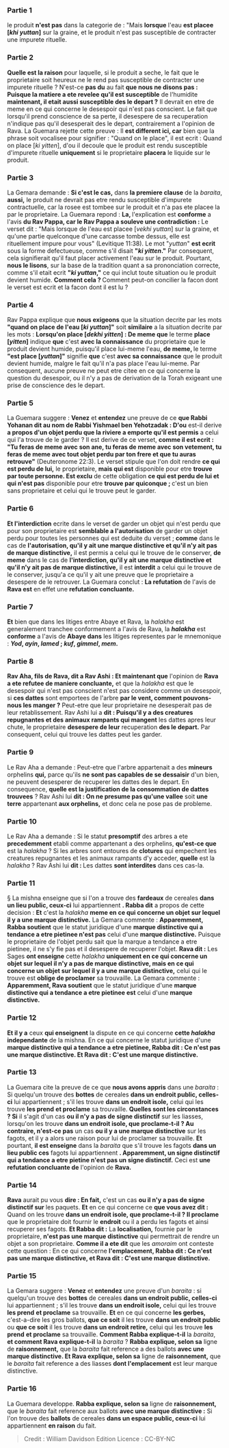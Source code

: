 
### Partie 1
le produit <b>n'est pas</b> dans la categorie de : "Mais <b>lorsque</b> l'eau <b>est placee [<i>khi yuttan</i>]</b> sur la graine, et le produit n'est pas susceptible de contracter une impurete rituelle.

### Partie 2
<b>Quelle est la raison</b> pour laquelle, si le produit a seche, le fait que le proprietaire soit heureux ne le rend pas susceptible de contracter une impurete rituelle ? N'est-ce <b>pas du</b> au fait <b>que nous ne disons pas : Puisque la matiere a ete revelee qu'il est susceptible</b> de l'humidite <b>maintenant, il etait aussi susceptible des le depart ?</b> Il devrait en etre de meme en ce qui concerne le desespoir qui n'est pas conscient. Le fait que lorsqu'il prend conscience de sa perte, il desespere de sa recuperation n'indique pas qu'il desesperait des le depart, contrairement a l'opinion de Rava. La Guemara rejette cette preuve : Il <b>est different ici, car</b> bien que la phrase soit vocalisee pour signifier : "Quand on le place", il est ecrit : Quand on place [<i>ki yitten</i>],</b> d'ou il decoule que le produit est rendu susceptible d'impurete rituelle <b>uniquement</b> si le proprietaire <b>placera</b> le liquide sur le produit.

### Partie 3
La Gemara demande : <b>Si c'est le cas,</b> dans <b>la premiere clause</b> de la <i>baraita</i>, <b>aussi,</b> le produit ne devrait pas etre rendu susceptible d'impurete contractuelle, car la rosee est tombee sur le produit et n'a pas ete placee la par le proprietaire. La Guemara repond : <b>La, </b> l'explication est <b>conforme</b> a l'avis <b>du Rav Pappa, car le Rav Pappa a souleve une contradiction :</b> Le verset dit : "Mais lorsque de l'eau est placee [<i>vekhi yuttan</i>] sur la graine, et qu'une partie quelconque d'une carcasse tombe dessus, elle est rituellement impure pour vous" (Levitique 11:38). Le mot "<i>yuttan</i>" <b>est ecrit</b> sous la forme defectueuse, comme s'il disait <b>"<i>ki yitten</i>."</b> Par consequent, cela signifierait qu'il faut placer activement l'eau sur le produit. Pourtant, <b>nous le lisons</b>, sur la base de la tradition quant a sa prononciation correcte, comme s'il etait ecrit <b>"<i>ki yuttan</i>,"</b> ce qui inclut toute situation ou le produit devient humide. <b>Comment cela ? </b> Comment peut-on concilier la facon dont le verset est ecrit et la facon dont il est lu ?

### Partie 4
Rav Pappa explique que <b>nous exigeons</b> que la situation decrite par les mots <b>"quand on place de l'eau [<i>ki yuttan</i>]"</b> soit <b>similaire</b> a la situation decrite par les mots : <b>Lorsqu'on place [<i>dekhi yitten</i>] : De meme que</b> le terme <b>place [<i>yitten</i>]</b> indique <b>que</b> c'est <b>avec la connaissance</b> du proprietaire que le produit devient humide, puisqu'il place lui-meme l'eau, <b>de meme, </b> le terme <b>"est place [<i>yuttan</i>]"</b> signifie <b>que</b> c'est <b>avec sa connaissance</b> que le produit devient humide, malgre le fait qu'il n'a pas place l'eau lui-meme. Par consequent, aucune preuve ne peut etre citee en ce qui concerne la question du desespoir, ou il n'y a pas de derivation de la Torah exigeant une prise de conscience des le depart.

### Partie 5
La Guemara suggere : <b>Venez</b> et <b>entendez</b> une preuve de ce <b>que Rabbi Yohanan dit au nom de Rabbi Yishmael ben Yehotzadak : D'ou</b> est-il derive <b>a propos d'un objet perdu que la riviere a emporte qu'il est permis</b> a celui qui l'a trouve de le garder ? Il est derive de ce verset, <b>comme il est ecrit : "Tu feras de meme avec son ane, tu feras de meme avec son vetement, tu feras de meme avec tout objet perdu par ton frere et que tu auras retrouve"</b> (Deuteronome 22:3). Le verset stipule que l'on doit rendre <b>ce qui est perdu de lui,</b> le proprietaire, <b>mais qui est</b> disponible pour etre <b>trouve par toute personne. Est exclu</b> de cette obligation <b>ce qui est perdu de lui et qui n'est pas</b> disponible pour etre <b>trouve par quiconque ; </b> c'est un bien sans proprietaire et celui qui le trouve peut le garder.

### Partie 6
<b>Et l'interdiction</b> ecrite dans le verset de garder un objet qui n'est perdu que pour son proprietaire est <b>semblable a l'autorisation</b> de garder un objet perdu pour toutes les personnes qui est deduite du verset ; <b>comme</b> dans le cas de <b>l'autorisation, qu'il y ait une marque distinctive et qu'il n'y ait pas de marque distinctive,</b> il est permis a celui qui le trouve de le conserver, <b>de meme</b> dans le cas de <b>l'interdiction, qu'il y ait une marque distinctive et qu'il n'y ait pas de marque distinctive,</b> il est <b>interdit</b> a celui qui le trouve de le conserver, jusqu'a ce qu'il y ait une preuve que le proprietaire a desespere de le retrouver. La Guemara conclut : <b>La refutation</b> de l'avis de <b>Rava est</b> en effet une <b>refutation concluante.</b>

### Partie 7
<b>Et</b> bien que dans les litiges entre Abaye et Rava, la <i>halakha</i> est generalement tranchee conformement a l'avis de Rava, la <b><i>halakha</i></b> est <b>conforme</b> a l'avis de <b>Abaye dans</b> les litiges representes par le mnemonique : <b><i>Yod</i>, <i>ayin</i>, <i>lamed</i> ; <i>kuf</i>, <i>gimmel</i>, <i>mem</i>.</b>

### Partie 8
<b>Rav Aha, fils de Rava, dit a Rav Ashi : Et maintenant que</b> l'opinion de <b>Rava a ete refutee de maniere concluante,</b> et que la <i>halakha</i> est que le desespoir qui n'est pas conscient n'est pas considere comme un desespoir, si <b>ces dattes</b> sont emportees de l'arbre <b>par le vent, comment pouvons-nous les manger ?</b> Peut-etre que leur proprietaire ne desesperait pas de leur retablissement. Rav Ashi lui a <b>dit : Puisqu'il y a des creatures repugnantes et des animaux rampants qui mangent</b> les dattes apres leur chute, le proprietaire <b>desespere de leur</b> recuperation <b>des le depart.</b> Par consequent, celui qui trouve les dattes peut les garder.

### Partie 9
Le Rav Aha a demande : Peut-etre que l'arbre appartenait a des <b>mineurs</b> orphelins <b>qui,</b> parce qu'ils <b>ne sont pas capables de se dessaisir</b> d'un bien, ne peuvent desesperer de recuperer les dattes des le depart. En consequence, <b>quelle est la justification de la consommation de dattes trouvees</b> ? Rav Ashi lui <b>dit : On ne presume pas qu'une vallee</b> soit <b>une terre</b> appartenant <b>aux orphelins,</b> et donc cela ne pose pas de probleme.

### Partie 10
Le Rav Aha a demande : Si le statut <b>presomptif</b> des arbres a ete <b>precedemment</b> etabli comme appartenant a des orphelins, <b>qu'est-ce que</b> est la <i>halakha</i> ? Si les arbres sont entoures de <b>clotures</b> qui empechent les creatures repugnantes et les animaux rampants d'y acceder, <b>quelle</b> est la <i>halakha</i> ? Rav Ashi lui <b>dit : </b> Les dattes <b>sont interdites</b> dans ces cas-la.

### Partie 11
§ La mishna enseigne que si l'on a trouve des <b>fardeaux</b> de cereales <b>dans un lieu public, ceux-ci</b> lui appartiennent <b>. Rabba dit</b> a propos de cette decision : <b>Et</b> c'est la <i>halakha</i> <b>meme en ce qui concerne un objet sur lequel il y a une marque distinctive.</b> La Gemara commente : <b>Apparemment, Rabba soutient</b> que le statut juridique d'une <b>marque distinctive qui a tendance a etre pietinee n'est pas</b> celui d'une <b>marque distinctive.</b> Puisque le proprietaire de l'objet perdu sait que la marque a tendance a etre pietinee, il ne s'y fie pas et il desespere de recuperer l'objet. <b>Rava dit :</b> Les Sages <b>ont enseigne</b> cette <i>halakha</i> <b>uniquement en ce qui concerne un objet sur lequel il n'y a pas de marque distinctive, mais en ce qui concerne un objet sur lequel il y a une marque distinctive,</b> celui qui le trouve est <b>oblige de proclamer</b> sa trouvaille. La Gemara commente : <b>Apparemment, Rava soutient</b> que le statut juridique d'une <b>marque distinctive qui a tendance a etre pietinee est</b> celui d'une <b>marque distinctive.</b>

### Partie 12
<b>Et il y a</b> ceux <b>qui enseignent</b> la dispute en ce qui concerne <b>cette <i>halakha</i> independante</b> de la mishna. En ce qui concerne le statut juridique d'une <b>marque distinctive qui a tendance a etre pietinee, Rabba dit : Ce n'est pas une marque distinctive. Et Rava dit : C'est une marque distinctive.</b>

### Partie 13
La Guemara cite la preuve de ce que <b>nous avons appris</b> dans une <i>baraita</i> : Si quelqu'un trouve des <b>bottes</b> de cereales <b>dans un endroit public, celles-ci</b> lui appartiennent</b> ; s'il les trouve <b>dans un endroit isole,</b> celui qui les trouve <b>les prend</b> <b>et proclame</b> sa trouvaille. <b>Quelles sont les circonstances ? Si</b> il s'agit d'un cas <b>ou il n'y a pas de signe distinctif</b> sur les liasses, lorsqu'on les trouve <b>dans un endroit isole, que proclame-t-il ? Au contraire, n'est-ce pas</b> un cas <b>ou il y a une marque distinctive</b> sur les fagots, et il y a alors une raison pour lui de proclamer sa trouvaille. <b>Et</b> pourtant, <b>il est enseigne</b> dans la <i>baraita</i> que s'il trouve les fagots <b>dans un lieu public ces</b> fagots lui appartiennent <b>. Apparemment, un signe distinctif qui a tendance a etre pietine n'est pas un signe distinctif.</b> Ceci est <b>une refutation concluante de</b> l'opinion de <b>Rava.</b>

### Partie 14
<b>Rava</b> aurait pu vous <b>dire : En fait,</b> c'est un cas <b>ou il n'y a pas de signe distinctif sur</b> les paquets. <b>Et</b> en ce qui concerne ce <b>que vous avez dit :</b> Quand on les trouve <b>dans un endroit isole, que proclame-t-il ? Il proclame</b> que le proprietaire doit fournir le <b>endroit</b> ou il a perdu les fagots et ainsi recuperer ses fagots. <b>Et Rabba dit :</b> La <b>localisation,</b> fournie par le proprietaire, <b>n'est pas une marque distinctive</b> qui permettrait de rendre un objet a son proprietaire. <b>Comme il a ete dit</b> que les <i>amoraim</i> ont conteste cette question : En ce qui concerne <b>l'emplacement, Rabba dit : Ce n'est pas une marque distinctive, et Rava dit : C'est une marque distinctive.</b>

### Partie 15
La Gemara suggere : <b>Venez</b> et <b>entendez</b> une preuve d'un <i>baraita</i> : si quelqu'un trouve des <b>bottes</b> de cereales <b>dans un endroit public, celles-ci</b> lui appartiennent</b> ; s'il les trouve <b>dans un endroit isole,</b> celui qui les trouve <b>les prend</b> <b>et proclame</b> sa trouvaille. <b>Et</b> en ce qui concerne <b>les gerbes,</b> c'est-a-dire les gros ballots, <b>que ce soit</b> il les trouve <b>dans un endroit public</b> ou <b>que ce soit</b> il les trouve <b>dans un endroit retire,</b> celui qui les trouve <b>les prend</b> <b>et proclame</b> sa trouvaille. <b>Comment Rabba explique-t-il</b> la <i>baraita</i>, <b>et comment Rava explique-t-il</b> la <i>baraita</i> ? <b>Rabba explique, selon sa</b> ligne de <b>raisonnement,</b> que la <i>baraita</i> fait reference a des ballots <b>avec une marque distinctive. Et Rava explique, selon sa</b> ligne de <b>raisonnement,</b> que le <i>baraita</i> fait reference a des liasses <b>dont l'emplacement</b> est leur marque distinctive.

### Partie 16
La Guemara developpe. <b>Rabba explique, selon sa</b> ligne de <b>raisonnement,</b> que le <i>baraita</i> fait reference aux ballots <b>avec une marque distinctive :</b> Si l'on trouve des <b>ballots</b> de cereales <b>dans un espace public, ceux-ci</b> lui appartiennent <b>en raison</b> du fait.

>Credit : William Davidson Edition
>Licence : CC-BY-NC